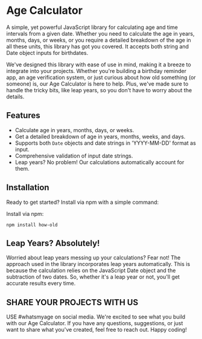 # Age Calculator

A simple, yet powerful JavaScript library for calculating age and time intervals from a given date. Whether you need to calculate the age in years, months, days, or weeks, or you require a detailed breakdown of the age in all these units, this library has got you covered. It accepts both string and Date object inputs for birthdates.

We've designed this library with ease of use in mind, making it a breeze to integrate into your projects. Whether you're building a birthday reminder app, an age verification system, or just curious about how old something (or someone) is, our Age Calculator is here to help. Plus, we've made sure to handle the tricky bits, like leap years, so you don't have to worry about the details.

## Features

- Calculate age in years, months, days, or weeks.
- Get a detailed breakdown of age in years, months, weeks, and days.
- Supports both `Date` objects and date strings in 'YYYY-MM-DD' format as input.
- Comprehensive validation of input date strings.
- Leap years? No problem! Our calculations automatically account for them.

## Installation

Ready to get started? Install via npm with a simple command:

Install via npm:

```
npm install how-old
```

## Leap Years? Absolutely!

Worried about leap years messing up your calculations? Fear not! The approach used in the library incorporates leap years automatically. This is because the calculation relies on the JavaScript Date object and the subtraction of two dates. So, whether it's a leap year or not, you'll get accurate results every time.

## SHARE YOUR PROJECTS WITH US 
USE #whatsmyage on social media.
We're excited to see what you build with our Age Calculator. If you have any questions, suggestions, or just want to share what you've created, feel free to reach out. Happy coding!


